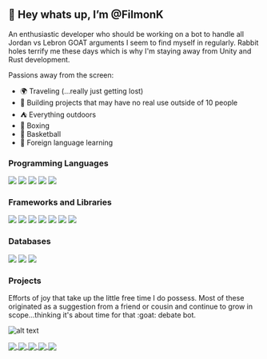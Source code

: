 <h2>👋 Hey whats up, I’m @FilmonK</h2>

An enthusiastic developer who should be working on a bot to handle all Jordan vs Lebron GOAT arguments I seem to find myself in regularly. 
Rabbit holes terrify me these days which is why I'm staying away from Unity and Rust development.


Passions away from the screen:
- :earth_africa: Traveling (...really just getting lost)
- :roller_coaster: Building projects that may have no real use outside of 10 people
- :tent: Everything outdoors
- :facepunch: Boxing
- :basketball: Basketball
- :speech_balloon: Foreign language learning

 
 
 <h3>Programming Languages</h3>
 <p>
  <img src="https://img.shields.io/badge/JavaScript-323330?style=for-the-badge&logo=javascript&logoColor=F7DF1E" />
  <img src="https://img.shields.io/badge/Python-3776AB?style=for-the-badge&logo=python&logoColor=white" />
  <img src="https://img.shields.io/badge/HTML5-E34F26?style=for-the-badge&logo=html5&logoColor=white" />
  <img src="https://img.shields.io/badge/CSS3-1572B6?style=for-the-badge&logo=css3&logoColor=white" />
  <img src="https://img.shields.io/badge/SQL-00599C?style=for-the-badge" />  
</p>


<h3>Frameworks and Libraries</h3>
<p>
  <img src="https://img.shields.io/badge/Node.js-339933?style=for-the-badge&logo=nodedotjs&logoColor=white" />
  <img src="https://img.shields.io/badge/React-20232A?style=for-the-badge&logo=react&logoColor=61DAFB" />
  <img src="https://img.shields.io/badge/redux-%23593d88.svg?style=for-the-badge&logo=redux&logoColor=white" />
  <img src="https://img.shields.io/badge/Bootstrap-563D7C?style=for-the-badge&logo=bootstrap&logoColor=white" />
  <img src="https://img.shields.io/badge/Puppeteer-00C58E?style=for-the-badge" />
  <img src="https://img.shields.io/badge/numpy-%23013243.svg?style=for-the-badge&logo=numpy&logoColor=white" />
  <img src="https://img.shields.io/badge/pandas-%23150458.svg?style=for-the-badge&logo=pandas&logoColor=white" />
</p>


<h3>Databases</h3>
<p>
  <img src="https://img.shields.io/badge/PostgreSQL-316192?style=for-the-badge&logo=postgresql&logoColor=white" />
  <img src="https://img.shields.io/badge/MongoDB-4EA94B?style=for-the-badge&logo=mongodb&logoColor=white" />
  <img src="https://img.shields.io/badge/Microsoft%20SQL%20Sever-CC2927?style=for-the-badge&logo=microsoft%20sql%20server&logoColor=white" />
</p>


<h3>Projects</h3>
Efforts of joy that take up the little free time I do possess. Most of these originated as a suggestion from a friend or cousin and continue to grow in scope...thinking it's about time for that :goat: debate bot.

![alt text](https://github.com/FilmonK/sportsanalysis/blob/master/readme_images/jordan.jpeg?raw=true)


<a href="https://github.com/filmonk/whatsapp_multi">
 <img align="center" src="https://github-readme-stats.vercel.app/api/pin/?username=filmonk&repo=whatsapp_multi&cache_seconds=86400&theme=nord" />
</a>

<a href="https://github.com/filmonk/sportsanalysis">
 <img align="center" src="https://github-readme-stats.vercel.app/api/pin/?username=filmonk&repo=sportsanalysis&cache_seconds=86400&theme=nord" />
</a>

<a href="https://github.com/filmonk/LeasingM">
 <img align="center" src="https://github-readme-stats.vercel.app/api/pin/?username=filmonk&repo=LeasingM&cache_seconds=86400&theme=nord" />
</a>

<a href="https://github.com/filmonk/cryptodashboard">
 <img align="center" src="https://github-readme-stats.vercel.app/api/pin/?username=filmonk&repo=cryptodashboard&cache_seconds=86400&theme=nord" />
</a>

<a href="https://github.com/filmonk/na-r_api">
 <img align="center" src="https://github-readme-stats.vercel.app/api/pin/?username=filmonk&repo=na-r_api&cache_seconds=86400&theme=nord" />
</a>
